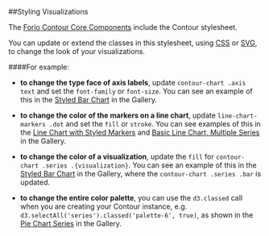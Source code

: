 ##Styling Visualizations

The [Forio Contour Core Components](#get_contour.html) include the Contour stylesheet.

You can update or extend the classes in this stylesheet, using [CSS](http://en.wikipedia.org/wiki/Cascading_Style_Sheets) or [SVG](http://www.w3.org/TR/SVG11/styling.html), to change the look of your visualizations.


####For example: 

* **to change the type face of axis labels**, update `contour-chart .axis text` and set the `font-family` or `font-size`. You can see an example of this in the [Styled Bar Chart](gallery.html#/chart/bar/bar-styled) in the Gallery. 

* **to change the color of the markers on a line chart**, update `line-chart-markers .dot` and set the `fill` or `stroke`. You can see examples of this in the [Line Chart with Styled Markers](gallery.html#/chart/line/line-markers) and [Basic Line Chart, Multiple Series](gallery.html#/chart/line/line-multi-basic) in the Gallery. 

* **to change the color of a visualization**, update the `fill` for `contour-chart .series .{visualization}`. You can see an example of this in the [Styled Bar Chart](gallery.html#/chart/bar/bar-styled) in the Gallery, where the `contour-chart .series .bar` is updated.

* **to change the entire color palette**, you can use the `d3.classed` call when you are creating your Contour instance, e.g. `d3.selectAll('series').classed('palette-6', true)`, as shown in the [Pie Chart Series](gallery.html#/chart/pie/pie-series) in the Gallery. 







 
